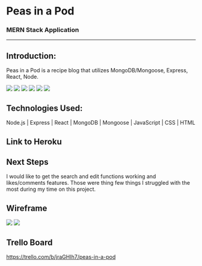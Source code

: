 # Peas in a Pod
### MERN Stack Application
---
## Introduction:

Peas in a Pod is a recipe blog that utilizes MongoDB/Mongoose, Express, React, Node.

<img src="https://i.imgur.com/CBWMc5w.png">
<img src="https://i.imgur.com/PbqdIXL.png">
<img src="https://i.imgur.com/BRVzuWb.png">
<img src="https://i.imgur.com/GvwjTpA.png">
<img src="https://i.imgur.com/S0mYplD.png">
<img src="https://i.imgur.com/TjCKSqr.png">

## Technologies Used:

Node.js | Express | React | MongoDB | Mongoose | JavaScript | CSS | HTML

## Link to Heroku

## Next Steps

I would like to get the search and edit functions working and likes/comments features. Those were thing few things I struggled with the most during my time on this project.

## Wireframe

<img src="https://i.imgur.com/8PPkS5X.png"> <img src="https://i.imgur.com/7mB9yGn.png">

## Trello Board

https://trello.com/b/jraGHIh7/peas-in-a-pod